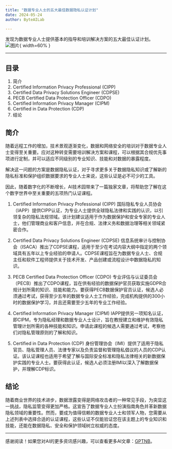 ```yaml
---
title: "数据专业人士的五大最佳数据隐私认证计划"
date: 2024-05-24
author: ByteAILab

---
```


发现为数据专业人士提供基本的指导和培训解决方案的五大最佳认证计划。![图片](https://ai-techpark.com/wp-content/uploads/2024/05/Data-Privacy-960x540.jpg){ width=60% }

---


## 目录

1. 简介
2. Certified Information Privacy Professional (CIPP)
3. Certified Data Privacy Solutions Engineer (CDPSE)
4. PECB Certified Data Protection Officer (CDPO)
5. Certified Information Privacy Manager (CIPM)
6. Certified in Data Protection (CDP)
7. 结论

## 简介

随着远程工作的增加，技术景观逐渐变化，数据和网络安全的培训对于数据专业人士变得至关重要。应对这种转变需要培训解决方案和课程，可以根据其合规优先事项进行定制，并可以适应不同级别的专业知识、技能和对数据的暴露程度。

解决这一问题的方案是数据隐私认证，对于寻求更多关于数据隐私知识或了解新的隐私标准和保护组织数据要求的专业人士来说，这些认证是必不可少的工具。

因此，随着数字化的不断增长，AI技术园带来了一篇独家文章，将帮助您了解在这个数字世界中至关重要的五项热门认证课程。

1. Certified Information Privacy Professional (CIPP)
国际隐私专业人员协会（IAPP）提供CIPP认证，为专业人士提供全球隐私法律和实践的认识，以引领复杂的隐私法规领域。该计划建议适用于作为数据保护和安全专家的专业人士，他们管理商业和客户信息，并在合规、法律义务和数据治理等相关领域紧密合作。

2. Certified Data Privacy Solutions Engineer (CDPSE)
信息系统审计与控制协会（ISACA）推出了CDPSE课程，适用于至少在考试内容大纲中指定的两个领域具有五年以上专业经验的申请人。CDPSE课程旨在为数据专业人士、合规主任和软件工程师提供关于技术开发、产品创建或流程设计中数据隐私的知识。

3. PECB Certified Data Protection Officer (CDPO)
专业评估与认证委员会（PECB）推出了CDPO课程，旨在供有经验的数据保护官员获取实施GDPR合规计划所需的知识、技能和能力。要获得PECB数据保护官员认证，候选人必须通过考试，获得至少五年的数据专业人士工作经验，完成机构提供的300小时的数据保护学习，并且还需要至少五年的专业工作经验。

4. Certified Information Privacy Manager (CIPM)
IAPP提供另一项知名认证，即CIPM，专为隐私经理和数据专业人士设计，旨在教授建立和维护有效隐私管理计划所需的各种技能和知识。申请此课程的候选人需要通过考试，考察他们对隐私管理原则的了解和知识。

5. Certified in Data Protection (CDP)
身份管理协会（IMI）提供了适用于隐私官员、隐私管理人员、法律专家以及负责监督和管理隐私倡议的人员的CDP认证。该认证课程也适用于希望了解与国际安全标准和隐私法律相关的新数据保护实践的专业人士。要获得此认证，候选人必须注册IMI以深入了解数据保护，并理解CDP标识。

## 结论

随着商业世界的技术进步，数据泄露变得是网络攻击者的一种常见手段，为突显这一挑战，隐私监管变得更加严格。这宣告了数据专业人士扮演指南角色并革新数据隐私领域的重要性。然而，要成为值得信赖的数据专业人士和领军人物，您需要从上述列表中选择合适的认证课程，这些认证不仅能验证您在该主题上的专业知识和技能，还能在数据隐私、安全和保护领域树立权威的态度。

---
感谢阅读！如果您对AI的更多资讯感兴趣，可以查看更多AI文章：[GPTNB](https://gptnb.com)。